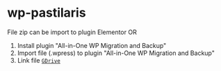 # wp-pastilaris
File zip can be import to plugin Elementor
OR
1. Install plugin "All-in-One WP Migration and Backup"
2. Import file (.wpress) to plugin "All-in-One WP Migration and Backup"
3. Link file [`GDrive`](https://drive.google.com/drive/folders/1GNLVYp35EcGAT4eOSO_Ahk-qctNhe6u5?usp=sharing)
